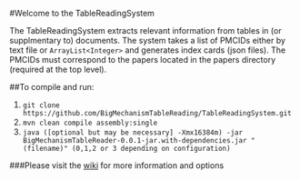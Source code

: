 #Welcome to the TableReadingSystem

The TableReadingSystem extracts relevant information from tables in (or supplmentary to) documents. The system takes a list of PMCIDs either by text file or `ArrayList<Integer>` and generates index cards (json files). The PMCIDs must correspond to the papers located in the papers directory (required at the top level).

##To compile and run: 

1. `git clone https://github.com/BigMechanismTableReading/TableReadingSystem.git`  
2. `mvn clean compile assembly:single`   
3. `java ([optional but may be necessary] -Xmx16384m) -jar BigMechanismTableReader-0.0.1-jar.with-dependencies.jar "(filename)" (0,1,2 or 3 depending on configuration)`


###Please visit the [wiki](https://github.com/BigMechanismTableReading/TableReadingSystem/wiki) for more information and options